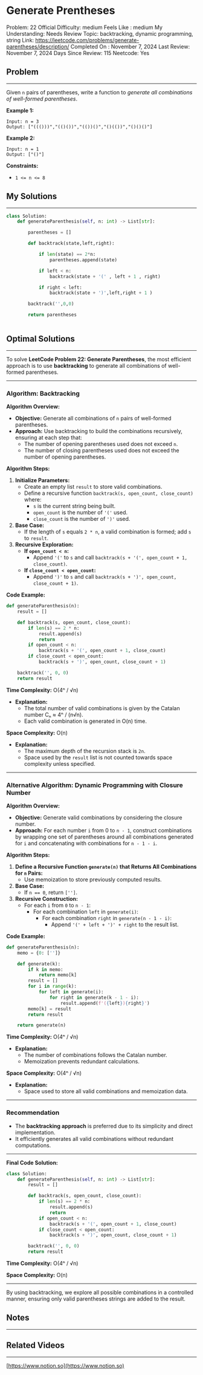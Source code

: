 # Generate Prentheses

Problem: 22
Official Difficulty: medium
Feels Like : medium
My Understanding: Needs Review
Topic: backtracking, dynamic programming, string
Link: https://leetcode.com/problems/generate-parentheses/description/
Completed On : November 7, 2024
Last Review: November 7, 2024
Days Since Review: 115
Neetcode: Yes

## Problem

---

Given `n` pairs of parentheses, write a function to *generate all combinations of well-formed parentheses*.

**Example 1:**

```
Input: n = 3
Output: ["((()))","(()())","(())()","()(())","()()()"]
```

**Example 2:**

```
Input: n = 1
Output: ["()"]
```

**Constraints:**

- `1 <= n <= 8`

## My Solutions

---

```python
class Solution:
    def generateParenthesis(self, n: int) -> List[str]:

        parentheses = []

        def backtrack(state,left,right):

            if len(state) == 2*n:
                parentheses.append(state)

            if left < n:
                backtrack(state + '(' , left + 1 , right)

            if right < left:
                backtrack(state + ')',left,right + 1 )

        backtrack('',0,0)

        return parentheses
```

```python

```

## Optimal Solutions

---

To solve **LeetCode Problem 22: Generate Parentheses**, the most efficient approach is to use **backtracking** to generate all combinations of well-formed parentheses.

---

### **Algorithm: Backtracking**

**Algorithm Overview:**

- **Objective:** Generate all combinations of `n` pairs of well-formed parentheses.
- **Approach:** Use backtracking to build the combinations recursively, ensuring at each step that:
    - The number of opening parentheses used does not exceed `n`.
    - The number of closing parentheses used does not exceed the number of opening parentheses.

**Algorithm Steps:**

1. **Initialize Parameters:**
    - Create an empty list `result` to store valid combinations.
    - Define a recursive function `backtrack(s, open_count, close_count)` where:
        - `s` is the current string being built.
        - `open_count` is the number of `'('` used.
        - `close_count` is the number of `')'` used.
2. **Base Case:**
    - If the length of `s` equals `2 * n`, a valid combination is formed; add `s` to `result`.
3. **Recursive Exploration:**
    - **If `open_count < n`:**
        - Append `'('` to `s` and call `backtrack(s + '(', open_count + 1, close_count)`.
    - **If `close_count < open_count`:**
        - Append `')'` to `s` and call `backtrack(s + ')', open_count, close_count + 1)`.

**Code Example:**

```python
def generateParenthesis(n):
    result = []

    def backtrack(s, open_count, close_count):
        if len(s) == 2 * n:
            result.append(s)
            return
        if open_count < n:
            backtrack(s + '(', open_count + 1, close_count)
        if close_count < open_count:
            backtrack(s + ')', open_count, close_count + 1)

    backtrack('', 0, 0)
    return result

```

**Time Complexity:** O(4ⁿ / √n)

- **Explanation:**
    - The total number of valid combinations is given by the Catalan number Cₙ ≈ 4ⁿ / (n√n).
    - Each valid combination is generated in O(n) time.

**Space Complexity:** O(n)

- **Explanation:**
    - The maximum depth of the recursion stack is `2n`.
    - Space used by the `result` list is not counted towards space complexity unless specified.

---

### **Alternative Algorithm: Dynamic Programming with Closure Number**

**Algorithm Overview:**

- **Objective:** Generate valid combinations by considering the closure number.
- **Approach:** For each number `i` from 0 to `n - 1`, construct combinations by wrapping one set of parentheses around all combinations generated for `i` and concatenating with combinations for `n - 1 - i`.

**Algorithm Steps:**

1. **Define a Recursive Function `generate(n)` that Returns All Combinations for `n` Pairs:**
    - Use memoization to store previously computed results.
2. **Base Case:**
    - If `n == 0`, return `['']`.
3. **Recursive Construction:**
    - For each `i` from `0` to `n - 1`:
        - For each combination `left` in `generate(i)`:
            - For each combination `right` in `generate(n - 1 - i)`:
                - Append `'(' + left + ')' + right` to the result list.

**Code Example:**

```python
def generateParenthesis(n):
    memo = {0: ['']}

    def generate(k):
        if k in memo:
            return memo[k]
        result = []
        for i in range(k):
            for left in generate(i):
                for right in generate(k - 1 - i):
                    result.append(f'({left}){right}')
        memo[k] = result
        return result

    return generate(n)

```

**Time Complexity:** O(4ⁿ / √n)

- **Explanation:**
    - The number of combinations follows the Catalan number.
    - Memoization prevents redundant calculations.

**Space Complexity:** O(4ⁿ / √n)

- **Explanation:**
    - Space used to store all valid combinations and memoization data.

---

### **Recommendation**

- The **backtracking approach** is preferred due to its simplicity and direct implementation.
- It efficiently generates all valid combinations without redundant computations.

---

**Final Code Solution:**

```python
class Solution:
    def generateParenthesis(self, n: int) -> List[str]:
        result = []

        def backtrack(s, open_count, close_count):
            if len(s) == 2 * n:
                result.append(s)
                return
            if open_count < n:
                backtrack(s + '(', open_count + 1, close_count)
            if close_count < open_count:
                backtrack(s + ')', open_count, close_count + 1)

        backtrack('', 0, 0)
        return result

```

**Time Complexity:** O(4ⁿ / √n)

**Space Complexity:** O(n)

---

By using backtracking, we explore all possible combinations in a controlled manner, ensuring only valid parentheses strings are added to the result.

## Notes

---

 

## Related Videos

---

[https://www.notion.so](https://www.notion.so)